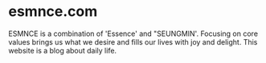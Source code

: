 # esmnce.com

ESMNCE is a combination of 'Essence' and "SEUNGMIN'. Focusing on core values brings us what we desire and fills our lives with joy and delight. This website is a blog about daily life. 
